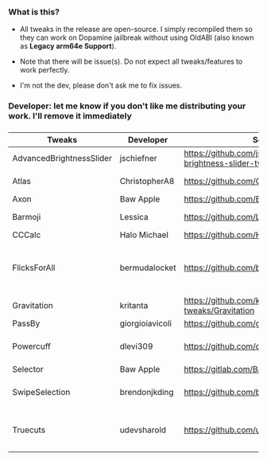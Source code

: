 ### What is this?
- All tweaks in the release are open-source. I simply recompiled them so they can work on Dopamine jailbreak without using OldABI (also known as **Legacy arm64e Support**). 

- Note that there will be issue(s). Do not expect all tweaks/features to work perfectly.

- I'm not the dev, please don't ask me to fix issues.

### Developer: let me know if you don't like me distributing your work. I'll remove it immediately

### 
| **Tweaks** | **Developer** | **Source code** | **Note** |
| - | - | - | - |
| AdvancedBrightnessSlider | jschiefner | https://github.com/jschiefner/advanced-brightness-slider-tweak |  |
| Atlas | ChristopherA8 | https://github.com/ChristopherA8/Atlas | Tweak's preference not working. _Cephei issues?!_ |
| Axon | Baw Apple | https://github.com/Baw-Appie/Axon | |
| Barmoji | Lessica | https://github.com/Lessica/Barmoji | Forked from yur1xpp/Barmoji |
| CCCalc | Halo Michael | https://github.com/Halo-Michael/CCCalc | Forked from gilesgc/CCCalc|
| FlicksForAll | bermudalocket | https://github.com/bermudalocket/FlicksForAll | Forked from Treeki/FlicksForAll. Tweak's preference isn't applied in some apps, _maybe Cephei issue?!_ |
| Gravitation | kritanta | https://github.com/kritanta-ios-tweaks/Gravitation | |
| PassBy | giorgioiavicoli | https://github.com/giorgioiavicoli/PassBy | No Activator Event |
| Powercuff | dlevi309| https://github.com/dlevi309/Powercuff | Forked from rpetrich/Powercuff, more options |
| Selector | Baw Apple| https://gitlab.com/Baw-Appie/Selector |  |
| SwipeSelection | brendonjkding | https://github.com/brendonjkding/SwipeSelection | Forked from kylehowells/SwipeSelection. [How to use](https://github.com/brendonjkding/SwipeSelection/blob/8d62e7506b7fa803a256c154966aa2185e8217ce/Tweak.xm#L1)  |
| Truecuts | udevsharold| https://github.com/udevsharold/Truecuts | Forked drom EthanRDoesMC/Truecuts, also disable automation notification |

